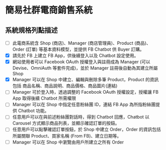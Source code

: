 # 簡易社群電商銷售系統

## 系統規格列點描述
- [ ] 此電商系統含 Shop (商店)、Manager (商店管理員)、Product (商品)、Order (訂單) 等基本資料模型，並提供 FB Chatbot 供 Buyer 訂購。
- [x] 請先於 FB 上建立 FB App，供後續登入以及 Chatbot 設定使用。
- [x] 網站使用者可以 Facebook OAuth 授權登入與註冊成為 Manager (可以 Devise、OmniAuth 等套件完成)，並於 Manager 註冊後自動為其建立所屬 Shop
- [x] Manager 可以在 Shop 中建立、編輯與刪除多筆 Product，Product 的資訊包括 商品名稱、商品說明、商品價格、商品圖片(連結)
- [ ] Manager 可於登入時，透過調整的 Facebook OAuth 授權設定，授權讓 FB App 取得後續 Chatbot 所需權限
- [ ] Manager 可以在 Shop 中指定任意粉絲團 ID，連結 FB App 為所指粉絲團提供 Chatbot 功能。
- [ ] 任意用戶可以在與前述粉絲團對話時，得到 Chatbot 回應，Chatbot 以 Carousel 方式顯示商品列表，並顯示確認訂單的按鈕。
- [ ] 任意用戶可以點擊確認訂單按鈕，於 Shop 中建立 Order，Order 的資訊包括 所屬關聯 Product、買家名稱 (From FB)、建立日期等。
- [ ] Manager 可以在 Shop 中瀏覽由用戶所建立之所有 Order